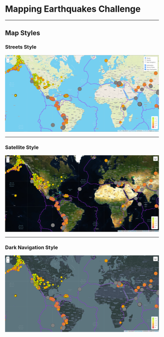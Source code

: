 # Mapping Earthquakes Challenge

-----

## Map Styles

### Streets Style
<img src="https://github.com/bradleywb426/mapping_earthquakes/blob/main/earthquake-challenge/static/images/map1.png">

-----

### Satellite Style
<img src="https://github.com/bradleywb426/mapping_earthquakes/blob/main/earthquake-challenge/static/images/map2.png">

-----

### Dark Navigation Style
<img src="https://github.com/bradleywb426/mapping_earthquakes/blob/main/earthquake-challenge/static/images/map3.png">
